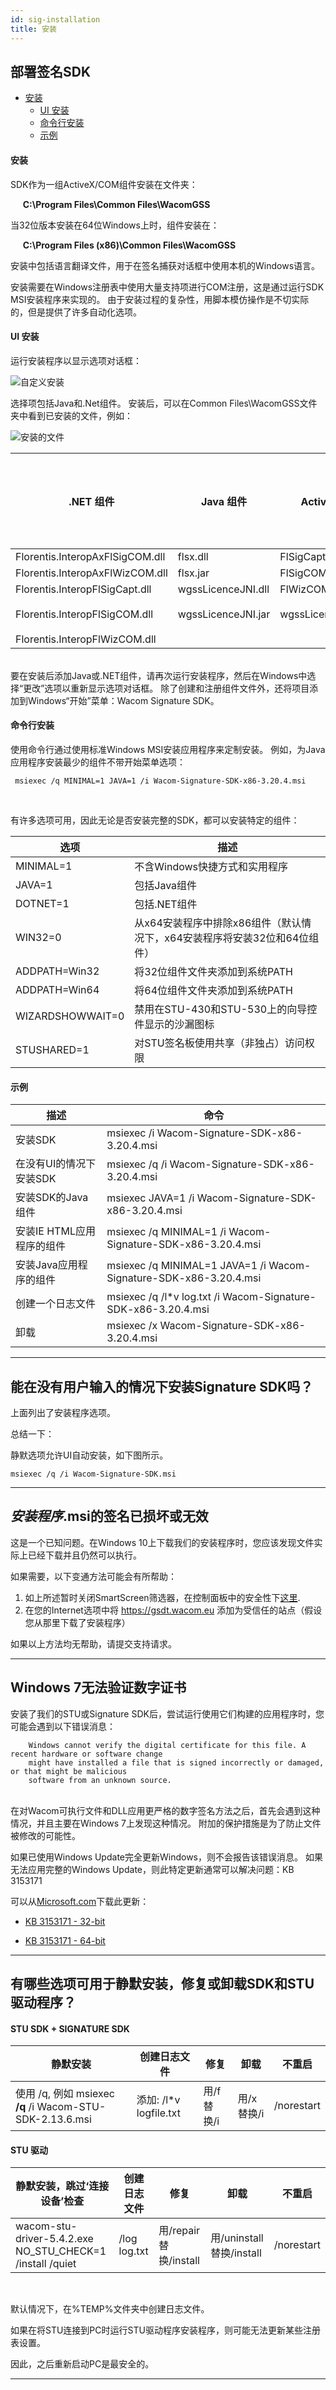 ```yaml
---
id: sig-installation
title: 安装
---
```


## 部署签名SDK

* [安装](#installation)
    * [UI 安装](#ui-installation)
    * [命令行安装](#command-line-installation)
    * [示例](#examples)

#### 安装

SDK作为一组ActiveX/COM组件安装在文件夹：

&nbsp;&nbsp;&nbsp;&nbsp; **C:\Program Files\Common Files\WacomGSS**  

当32位版本安装在64位Windows上时，组件安装在：  

&nbsp;&nbsp;&nbsp;&nbsp; **C:\Program Files (x86)\Common Files\WacomGSS**  

安装中包括语言翻译文件，用于在签名捕获对话框中使用本机的Windows语言。

安装需要在Windows注册表中使用大量支持项进行COM注册，这是通过运行SDK MSI安装程序来实现的。 
由于安装过程的复杂性，用脚本模仿操作是不切实际的，但是提供了许多自动化选项。

#### UI 安装

运行安装程序以显示选项对话框：

![自定义安装](assets/q-sig/setup.png)

选择项包括Java和.Net组件。
安装后，可以在Common Files\WacomGSS文件夹中看到已安装的文件，例如：

![安装的文件](assets/q-sig/wacomgss.png)


| .NET 组件                 | Java 组件        | ActiveX 控件      | 语言翻译文件 | 支持文件               |
|---------------------------------|------------------------|-----------------------|----------------------------|-----------------------------|
| Florentis.InteropAxFlSigCOM.dll | flsx.dll               | FlSigCapt.dll         | de                         | FlCaptureAnalyzer.exe       | 
| Florentis.InteropAxFlWizCOM.dll | flsx.jar               | FlSigCOM.dll          | en                         | wgssStuImgUploader.exe      |
| Florentis.InteropFlSigCapt.dll  | wgssLicenceJNI.dll     | FlWizCOM.dll          | es                         |                             |
| Florentis.InteropFlSigCOM.dll   | wgssLicenceJNI.jar     | wgssLicenceClient.dll | 等等                       |                             |
| Florentis.InteropFlWizCOM.dll   |                        |                       |                            |                             |  

&nbsp;  
要在安装后添加Java或.NET组件，请再次运行安装程序，然后在Windows中选择“更改”选项以重新显示选项对话框。
除了创建和注册组件文件外，还将项目添加到Windows“开始”菜单：Wacom Signature SDK。



#### 命令行安装

使用命令行通过使用标准Windows MSI安装应用程序来定制安装。
例如，为Java应用程序安装最少的组件不带开始菜单选项：
&nbsp;  
```
 msiexec /q MINIMAL=1 JAVA=1 /i Wacom-Signature-SDK-x86-3.20.4.msi
```  
&nbsp;  

有许多选项可用，因此无论是否安装完整的SDK，都可以安装特定的组件：


| 选项                 | 描述                                                                                                           |
|------------------------|-----------------------------------------------------------------------------------------------------------------------|
| MINIMAL=1              | 不含Windows快捷方式和实用程序 |
| JAVA=1                 | 包括Java组件 |
| DOTNET=1               | 包括.NET组件 |
| WIN32=0                | 从x64安装程序中排除x86组件（默认情况下，x64安装程序将安装32位和64位组件）  |
| ADDPATH=Win32          | 将32位组件文件夹添加到系统PATH |
| ADDPATH=Win64          | 将64位组件文件夹添加到系统PATH |
| WIZARDSHOWWAIT=0       | 禁用在STU-430和STU-530上的向导控件显示的沙漏图标 |
| STUSHARED=1            | 对STU签名板使用共享（非独占）访问权限 |

#### 示例

| 描述                                    | 命令                                                                  |
|------------------------------------------------|--------------------------------------------------------------------------|
| 安装SDK                                | msiexec /i Wacom-Signature-SDK-x86-3.20.4.msi |
| 在没有UI的情况下安装SDK                     | msiexec /q /i Wacom-Signature-SDK-x86-3.20.4.msi |
| 安装SDK的Java组件          | msiexec JAVA=1 /i Wacom-Signature-SDK-x86-3.20.4.msi |
| 安装IE HTML应用程序的组件  | msiexec /q MINIMAL=1 /i Wacom-Signature-SDK-x86-3.20.4.msi |
| 安装Java应用程序的组件      | msiexec /q MINIMAL=1 JAVA=1 /i Wacom-Signature-SDK-x86-3.20.4.msi |
| 创建一个日志文件                              | msiexec /q /l*v log.txt /i Wacom-Signature-SDK-x86-3.20.4.msi |
| 卸载                                      | msiexec /x Wacom-Signature-SDK-x86-3.20.4.msi |


---

## 能在没有用户输入的情况下安装Signature SDK吗？

上面列出了安装程序选项。

总结一下：

静默选项允许UI自动安装，如下图所示。
&nbsp;  
```
msiexec /q /i Wacom-Signature-SDK.msi 
```

---

## *安装程序*.msi的签名已损坏或无效

这是一个已知问题。在Windows 10上下载我们的安装程序时，您应该发现文件实际上已经下载并且仍然可以执行。

如果需要，以下变通方法可能会有所帮助：

1. 如上所述暂时关闭SmartScreen筛选器，在控制面板中的安全性下[这里](http://winaero.com/blog/how-to-disable-windows-smartscreen-in-windows-10/).
2. 在您的Internet选项中将 https://gsdt.wacom.eu 添加为受信任的站点（假设您从那里下载了安装程序）


如果以上方法均无帮助，请提交支持请求。
 
---

## Windows 7无法验证数字证书

安装了我们的STU或Signature SDK后，尝试运行使用它们构建的应用程序时，您可能会遇到以下错误消息：
&nbsp;  
```
    Windows cannot verify the digital certificate for this file. A recent hardware or software change
    might have installed a file that is signed incorrectly or damaged, or that might be malicious
    software from an unknown source.
```
&nbsp;  
在对Wacom可执行文件和DLL应用更严格的数字签名方法之后，首先会遇到这种情况，并且主要在Windows 7上发现这种情况。
附加的保护措施是为了防止文件被修改的可能性。

如果已使用Windows Update完全更新Windows，则不会报告该错误消息。 
如果无法应用完整的Windows Update，则此特定更新通常可以解决问题：KB 3153171
 
可以从[Microsoft.com](http://microsoft.com/)下载此更新：

 
* [KB 3153171 - 32-bit](https://www.microsoft.com/en-us/download/details.aspx?id=52140)


* [KB 3153171 - 64-bit](https://www.microsoft.com/en-us/download/details.aspx?id=52069)

 
---

## 有哪些选项可用于静默安装，修复或卸载SDK和STU驱动程序？

#### STU SDK + SIGNATURE SDK

| 静默安装                                           | 创建日志文件           | 修复               | 卸载             | 不重启              |
|--------------------------------------------------|---------------------------|----------------------|-----------------------|------------------------------|
| 使用 /q, 例如 msiexec **/q** /i Wacom-STU-SDK-2.13.6.msi   | 添加: /l*v logfile.txt      | 用/f替换/i   | 用/x替换/i    | /norestart |

#### STU 驱动

| 静默安装，跳过‘连接设备’检查                      | 创建日志文件           | 修复                          | 卸载                          | 不重启            |
|------------------------------------------------------------|---------------------------|---------------------------------|------------------------------------|------------------------------|
| wacom-stu-driver-5.4.2.exe NO_STU_CHECK=1 /install /quiet  | /log log.txt              | 用/repair替换/install   | 用/uninstall替换/install   | /norestart |
&nbsp;  

默认情况下，在%TEMP%文件夹中创建日志文件。

如果在将STU连接到PC时运行STU驱动程序安装程序，则可能无法更新某些注册表设置。
 
因此，之后重新启动PC是最安全的。

---







